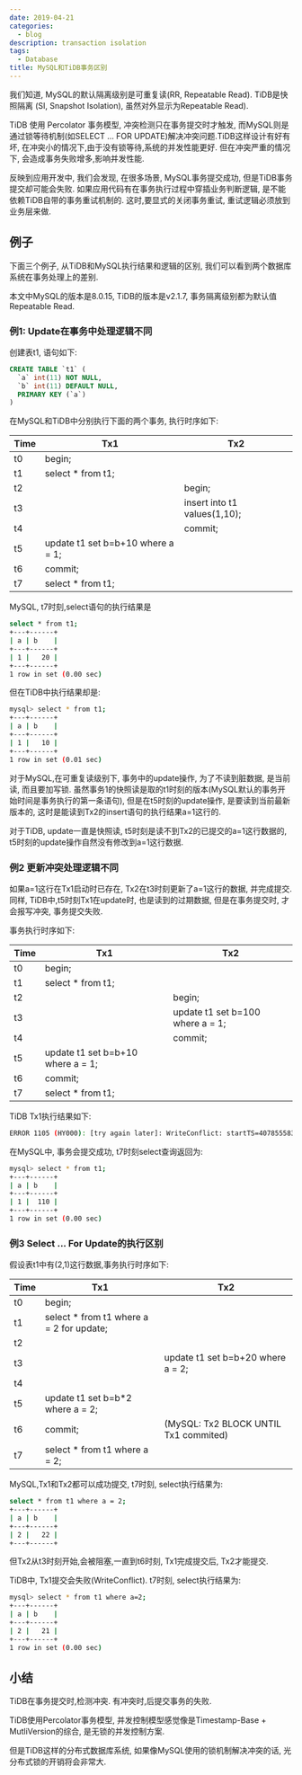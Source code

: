```yaml
---
date: 2019-04-21
categories:
  - blog
description: transaction isolation
tags:
  - Database
title: MySQL和TiDB事务区别
---
```



我们知道, MySQL的默认隔离级别是可重复读(RR, Repeatable Read). TiDB是快照隔离 (SI, Snapshot Isolation), 虽然对外显示为Repeatable Read).

TiDB 使用 Percolator 事务模型, 冲突检测只在事务提交时才触发, 而MySQL则是通过锁等待机制(如SELECT ... FOR UPDATE)解决冲突问题.TiDB这样设计有好有坏, 在冲突小的情况下,由于没有锁等待,系统的并发性能更好. 但在冲突严重的情况下, 会造成事务失败增多,影响并发性能.

反映到应用开发中, 我们会发现, 在很多场景, MySQL事务提交成功, 但是TiDB事务提交却可能会失败.
如果应用代码有在事务执行过程中穿插业务判断逻辑, 是不能依赖TiDB自带的事务重试机制的. 这时,要显式的关闭事务重试, 重试逻辑必须放到业务层来做.

## 例子
下面三个例子, 从TiDB和MySQL执行结果和逻辑的区别, 我们可以看到两个数据库系统在事务处理上的差别.

本文中MySQL的版本是8.0.15, TiDB的版本是v2.1.7, 事务隔离级别都为默认值Repeatable Read.


### 例1: Update在事务中处理逻辑不同
创建表t1, 语句如下:
```sql
CREATE TABLE `t1` (
  `a` int(11) NOT NULL,
  `b` int(11) DEFAULT NULL,
  PRIMARY KEY (`a`)
)
```

在MySQL和TiDB中分别执行下面的两个事务, 执行时序如下:

|    Time    |   Tx1              |  Tx2      |
| ---------- | -----------------  |-----------|
|     t0     |  begin;            |           |
|     t1     |  select * from t1; |           |
|     t2     |                    |   begin;                       |
|     t3     |                    |   insert into t1 values(1,10); |
|     t4     |                    |   commit;                      |
|     t5     |  update t1 set b=b+10 where a = 1;   |           |
|     t6     |  commit;                             |           |
|     t7     |  select * from t1;                   |           |


MySQL, t7时刻,select语句的执行结果是
```bash
select * from t1;
+---+------+
| a | b    |
+---+------+
| 1 |   20 |
+---+------+
1 row in set (0.00 sec)
```


但在TiDB中执行结果却是:
```bash
mysql> select * from t1;
+---+------+
| a | b    |
+---+------+
| 1 |   10 |
+---+------+
1 row in set (0.01 sec)
```

对于MySQL,在可重复读级别下, 事务中的update操作, 为了不读到脏数据, 是当前读, 而且要加写锁. 虽然事务1的快照读是取的t1时刻的版本(MySQL默认的事务开始时间是事务执行的第一条语句), 但是在t5时刻的update操作, 是要读到当前最新版本的, 这时是能读到Tx2的insert语句的执行结果a=1这行的.

对于TiDB, update一直是快照读, t5时刻是读不到Tx2的已提交的a=1这行数据的, t5时刻的update操作自然没有修改到a=1这行数据.


### 例2 更新冲突处理逻辑不同
如果a=1这行在Tx1启动时已存在, Tx2在t3时刻更新了a=1这行的数据, 并完成提交. 同样, TiDB中,t5时刻Tx1在update时, 也是读到的过期数据, 但是在事务提交时, 才会报写冲突, 事务提交失败.

事务执行时序如下:

|    Time    |   Tx1              |  Tx2      |
| ---------- | -----------------  |-----------|
|     t0     |  begin;            |           |
|     t1     |  select * from t1; |           |
|     t2     |                    |   begin;                       |
|     t3     |                    |   update t1 set b=100 where a = 1;  |
|     t4     |                    |   commit;                      |
|     t5     |  update t1 set b=b+10 where a = 1;   |           |
|     t6     |  commit;                             |           |
|     t7     |  select * from t1;                   |           |

TiDB Tx1执行结果如下:
~~~bash
ERROR 1105 (HY000): [try again later]: WriteConflict: startTS=407855583704121345, conflictTS=407855586561228801, key={tableID=49, handle=1} primary={tableID=49, handle=1}
~~~

在MySQL中, 事务会提交成功, t7时刻select查询返回为:
~~~bash
mysql> select * from t1;
+---+------+
| a | b    |
+---+------+
| 1 |  110 |
+---+------+
1 row in set (0.00 sec)

~~~

### 例3 Select ... For Update的执行区别

假设表t1中有(2,1)这行数据,事务执行时序如下:

|    Time    |   Tx1              |  Tx2      |
| ---------- | -----------------  |-----------|
|     t0     |  begin;            |           |
|     t1     |  select * from t1 where a = 2 for update; |         |
|     t2     |                    |                        |
|     t3     |                    |   update t1 set b=b+20 where a = 2;  |
|     t4     |                    |                         |
|     t5     |  update t1 set b=b*2 where a = 2;   |          |
|     t6     |  commit;           |   (MySQL: Tx2 BLOCK UNTIL Tx1 commited)       |
|     t7     |  select * from t1 where a = 2; |       |

MySQL,Tx1和Tx2都可以成功提交, t7时刻, select执行结果为:
~~~bash
select * from t1 where a = 2;
+---+------+
| a | b    |
+---+------+
| 2 |   22 |
+---+------+
~~~
但Tx2从t3时刻开始,会被阻塞,一直到t6时刻, Tx1完成提交后, Tx2才能提交.

TiDB中, Tx1提交会失败(WriteConflict).  t7时刻, select执行结果为:
~~~bash
mysql> select * from t1 where a=2;
+---+------+
| a | b    |
+---+------+
| 2 |   21 |
+---+------+
1 row in set (0.00 sec)
~~~


## 小结

TiDB在事务提交时,检测冲突. 有冲突时,后提交事务的失败.

TiDB使用Percolator事务模型, 并发控制模型感觉像是Timestamp-Base + MutliVersion的综合, 是无锁的并发控制方案.

但是TiDB这样的分布式数据库系统, 如果像MySQL使用的锁机制解决冲突的话, 光分布式锁的开销将会非常大.